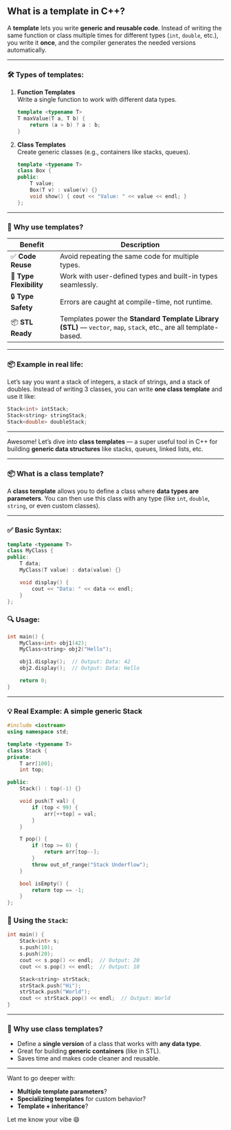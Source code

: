  
##  **What is a template in C++?**

A **template** lets you write **generic and reusable code**. Instead of writing the same function or class multiple times for different types (`int`, `double`, etc.), you write it **once**, and the compiler generates the needed versions automatically.

---

### 🛠️ **Types of templates:**

1. **Function Templates**  
   Write a single function to work with different data types.

   ```cpp
   template <typename T>
   T maxValue(T a, T b) {
       return (a > b) ? a : b;
   }
   ```

2. **Class Templates**  
   Create generic classes (e.g., containers like stacks, queues).

   ```cpp
   template <typename T>
   class Box {
   public:
       T value;
       Box(T v) : value(v) {}
       void show() { cout << "Value: " << value << endl; }
   };
   ```

---

### 🎯 **Why use templates?**

| Benefit | Description |
|--------|-------------|
| ✅ **Code Reuse** | Avoid repeating the same code for multiple types. |
| 🚀 **Type Flexibility** | Work with user-defined types and built-in types seamlessly. |
| 🔒 **Type Safety** | Errors are caught at compile-time, not runtime. |
| 📦 **STL Ready** | Templates power the **Standard Template Library (STL)** — `vector`, `map`, `stack`, etc., are all template-based. |

---

### 📦 Example in real life:

Let’s say you want a stack of integers, a stack of strings, and a stack of doubles. Instead of writing 3 classes, you can write **one class template** and use it like:

```cpp
Stack<int> intStack;
Stack<string> stringStack;
Stack<double> doubleStack;
```

---



Awesome! Let’s dive into **class templates** — a super useful tool in C++ for building **generic data structures** like stacks, queues, linked lists, etc.

---

### 📦 **What is a class template?**

A **class template** allows you to define a class where **data types are parameters**. You can then use this class with any type (like `int`, `double`, `string`, or even custom classes).

---

### ✅ Basic Syntax:

```cpp
template <typename T>
class MyClass {
public:
    T data;
    MyClass(T value) : data(value) {}

    void display() {
        cout << "Data: " << data << endl;
    }
};
```

### 🔍 Usage:

```cpp
int main() {
    MyClass<int> obj1(42);
    MyClass<string> obj2("Hello");

    obj1.display();  // Output: Data: 42
    obj2.display();  // Output: Data: Hello

    return 0;
}
```

---

### 💡 Real Example: A simple generic Stack

```cpp
#include <iostream>
using namespace std;

template <typename T>
class Stack {
private:
    T arr[100];
    int top;

public:
    Stack() : top(-1) {}

    void push(T val) {
        if (top < 99) {
            arr[++top] = val;
        }
    }

    T pop() {
        if (top >= 0) {
            return arr[top--];
        }
        throw out_of_range("Stack Underflow");
    }

    bool isEmpty() {
        return top == -1;
    }
};
```

### 🔧 Using the `Stack`:

```cpp
int main() {
    Stack<int> s;
    s.push(10);
    s.push(20);
    cout << s.pop() << endl;  // Output: 20
    cout << s.pop() << endl;  // Output: 10

    Stack<string> strStack;
    strStack.push("Hi");
    strStack.push("World");
    cout << strStack.pop() << endl;  // Output: World
}
```

---

### 🧠 Why use class templates?
- Define a **single version** of a class that works with **any data type**.
- Great for building **generic containers** (like in STL).
- Saves time and makes code cleaner and reusable.

---

Want to go deeper with:
- **Multiple template parameters**?
- **Specializing templates** for custom behavior?
- **Template + inheritance**?

Let me know your vibe 😄